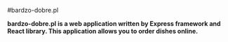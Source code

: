 #bardzo-dobre.pl


**bardzo-dobre.pl is a web application written by Express framework and React library.
This application allows you to order dishes online.**
